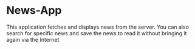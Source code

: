 # News-App
This application fetches and displays news from the server. You can also search for specific news and save the news to read it without bringing it again via the Internet
